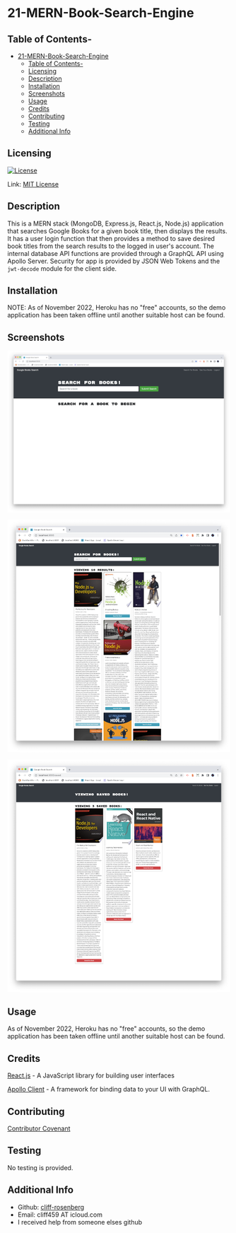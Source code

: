 # 21-MERN-Book-Search-Engine

## Table of Contents-
- [21-MERN-Book-Search-Engine](#21-mern-book-search-engine)
  - [Table of Contents-](#table-of-contents-)
  - [Licensing](#licensing)
  - [Description](#description)
  - [Installation](#installation)
  - [Screenshots](#screenshots)
  - [Usage](#usage)
  - [Credits](#credits)
  - [Contributing](#contributing)
  - [Testing](#testing)
  - [Additional Info](#additional-info)

## Licensing

[![License](https://img.shields.io/badge/license-MIT-green)](./LICENSE)

Link: [MIT License](https://opensource.org/licenses/MIT)

## Description

This is a MERN stack (MongoDB, Express.js, React.js, Node.js) application that searches Google Books for a given book title, then displays the results. It has a user login function that then provides a method to save desired book titles from the search results to the logged in user's account. The internal database API functions are provided through a GraphQL API using Apollo Server. Security for app is provided by JSON Web Tokens and the `jwt-decode` module for the client side.

## Installation

NOTE: As of November 2022, Heroku has no "free" accounts, so the demo application has been taken offline until another suitable host can be found.

## Screenshots

![screenshot1](./assets/screenshot1.png)

![screenshot2](./assets/screenshot2.png)

![screesnhot3](./assets/screenshot3.png)

## Usage

As of November 2022, Heroku has no "free" accounts, so the demo application has been taken offline until another suitable host can be found.

## Credits

[React.js](https://reactjs.org/) - A JavaScript library for building user interfaces

[Apollo Client](https://www.apollographql.com/apollo-client) - A framework for binding data to your UI with GraphQL.

## Contributing

  [Contributor Covenant](https://www.contributor-covenant.org/)

## Testing

  No testing is provided.

## Additional Info

- Github: [cliff-rosenberg](https://github.com/cliff-rosenberg)
- Email: cliff459 AT icloud.com
- I received help from someone elses github